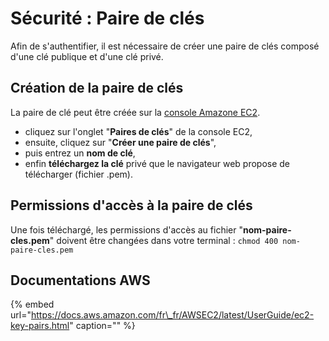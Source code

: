 # Sécurité : Paire de clés

Afin de s'authentifier, il est nécessaire de créer une paire de clés composé d'une clé publique et d'une clé privé.

## Création de la paire de clés

La paire de clé peut être créée sur la [console Amazone EC2](https://console.aws.amazon.com/ec2).

* cliquez sur l'onglet "**Paires de clés**" de la console EC2, 
* ensuite, cliquez sur "**Créer une paire de clés**", 
* puis entrez un **nom de clé**,
* enfin **téléchargez la clé** privé que le navigateur web propose de télécharger \(fichier .pem\).

## Permissions d'accès à la paire de clés

Une fois téléchargé, les permissions d'accès au fichier "**nom-paire-cles.pem**" doivent être changées dans votre terminal : `chmod 400 nom-paire-cles.pem`

## Documentations AWS

{% embed url="https://docs.aws.amazon.com/fr\_fr/AWSEC2/latest/UserGuide/ec2-key-pairs.html" caption="" %}

